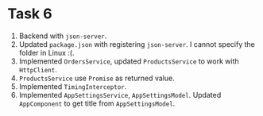 # Task 6
1. Backend with `json-server`.
2. Updated `package.json` with registering `json-server`. I cannot specify the folder in Linux :(.
3. Implemented `OrdersService`, updated `ProductsService` to work with `HttpClient`.
4. `ProductsService` use `Promise` as returned value.
5. Implemented `TimingInterceptor`.
6. Implemented `AppSettingsService`, `AppSettingsModel`. Updated `AppComponent` to get title from `AppSettingsModel`.